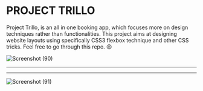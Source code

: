 # PROJECT TRILLO

Project Trillo, is an all in one booking app, which focuses more on design techniques rather than functionalities. This project aims at designing website layouts using specifically CSS3 flexbox technique and other CSS tricks. Feel free to go through this repo. 😉

![Screenshot (90)](https://user-images.githubusercontent.com/109716271/226703420-d81bb2af-e25e-4fe8-bae1-fd5e796fca7c.png)

----------------------------------------------------------------------------------------------------------------------------------
----------------------------------------------------------------------------------------------------------------------------------

![Screenshot (91)](https://user-images.githubusercontent.com/109716271/226704115-cae714b5-4271-43bc-b52c-a8dac823aa93.png)
